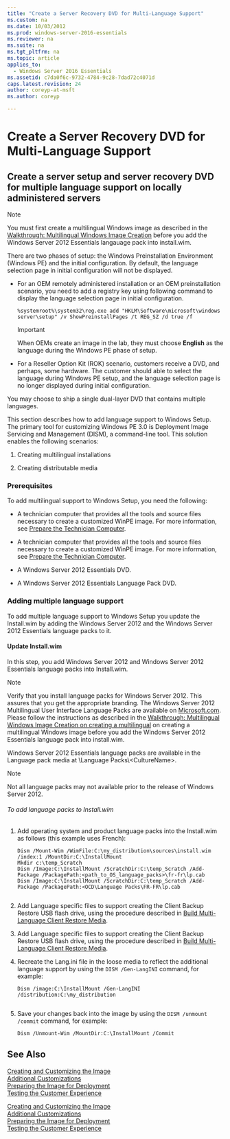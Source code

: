 ```yaml
---
title: "Create a Server Recovery DVD for Multi-Language Support"
ms.custom: na
ms.date: 10/03/2012
ms.prod: windows-server-2016-essentials
ms.reviewer: na
ms.suite: na
ms.tgt_pltfrm: na
ms.topic: article
applies_to: 
  - Windows Server 2016 Essentials
ms.assetid: c7da0f6c-9732-4784-9c28-7dad72c4071d
caps.latest.revision: 24
author: coreyp-at-msft
ms.author: coreyp

---
```

# Create a Server Recovery DVD for Multi-Language Support
##  <a name="BKMK_MLHeadedRecovery"></a> Create a server setup and server recovery DVD for multiple language support on locally administered servers  
  
> [!NOTE]
>  You must first create a multilingual Windows image as described in the [Walkthrough: Multilingual Windows Image Creation](http://technet.microsoft.com/library/jj126995) before you add the  Windows Server 2012 Essentials langauage pack into install.wim.  
  
 There are two phases of setup: the Windows Preinstallation Environment (Windows PE) and the initial configuration. By default, the language selection page in initial configuration will not be displayed.  
  
-   For an OEM remotely administered installation or an OEM preinstallation scenario, you need to add a registry key using following command to display the language selection page in initial configuration.  
  
    ```  
    %systemroot%\system32\reg.exe add "HKLM\Software\microsoft\windows server\setup" /v ShowPreinstallPages /t REG_SZ /d true /f  
    ```  
  
    > [!IMPORTANT]
    >  When OEMs create an image in the lab, they must choose **English** as the language during the Windows PE phase of setup.  
  
-   For a Reseller Option Kit (ROK) scenario, customers receive a DVD, and perhaps, some hardware. The customer should able to select the language during Windows PE setup, and the language selection page is no longer displayed during initial configuration.  
  
 You may choose to ship a single dual-layer DVD that contains multiple languages.  
  
 This section describes how to add language support to Windows Setup. The primary tool for customizing Windows PE 3.0 is Deployment Image Servicing and Management (DISM), a command-line tool. This solution enables the following scenarios:  
  
1.  Creating multilingual installations  
  
2.  Creating distributable media  
  
### Prerequisites  
 To add multilingual support to Windows Setup, you need the following:  
  

-   A technician computer that provides all the tools and source files necessary to create a customized WinPE image. For more information, see [Prepare the Technician Computer](Prepare-the-Technician-Computer.md).  

-   A technician computer that provides all the tools and source files necessary to create a customized WinPE image. For more information, see [Prepare the Technician Computer](../install/Prepare-the-Technician-Computer.md).  

  
-   A  Windows Server 2012 Essentials DVD.  
  
-   A  Windows Server 2012 Essentials Language Pack DVD.  
  
###  <a name="BKMK_Steps"></a> Adding multiple language support  
 To add multiple language support to Windows Setup you update the Install.wim by adding the  Windows Server 2012 and the  Windows Server 2012 Essentials language packs to it.  
  
#### Update Install.wim  
 In this step, you add  Windows Server 2012 and  Windows Server 2012 Essentials language packs into Install.wim.  
  
> [!NOTE]
>  Verify that you install language packs for  Windows Server 2012. This assures that you get the appropriate branding. The  Windows Server 2012 Multilingual User Interface Language Packs are available on [Microsoft.com](http://www.microsoft.com/OEM/en/installation/downloads/Pages/technical-downloads.aspx). Please follow the instructions as described in the [Walkthrough: Multilingual Windows Image Creation on creating a multilingual](http://technet.microsoft.com/library/jj126995.aspx) on creating a multilingual Windows image before you add the Windows Server 2012 Essentials language pack into install.wim.  
>   
>  Windows Server 2012 Essentials language packs are available in the Language pack media at \Language Packs\\<CultureName\>.  
  
> [!NOTE]
>  Not all language packs may not available prior to the release of  Windows Server 2012.  
  
###### To add language packs to Install.wim  
  
1.  Add operating system and product language packs into the Install.wim as follows (this example uses French):  
  
    ```  
    Dism /Mount-Wim /WimFile:C:\my_distribution\sources\install.wim /index:1 /MountDir:C:\InstallMount  
    Mkdir c:\temp_Scratch  
    Dism /Image:C:\InstallMount /ScratchDir:C:\temp_Scratch /Add-Package /PackagePath:<path_to_OS_language_packs>\fr-fr\lp.cab  
    Dism /Image:C:\InstallMount /ScratchDir:C:\temp_Scratch /Add-Package /PackagePath:<OCD\Language Packs\FR-FR\lp.cab  
  
    ```  
  

2.  Add Language specific files to support creating the Client Backup Restore USB flash drive, using the procedure described in [Build Multi-Language Client Restore Media](Build-Multi-Language-Client-Restore-Media.md).  

2.  Add Language specific files to support creating the Client Backup Restore USB flash drive, using the procedure described in [Build Multi-Language Client Restore Media](../install/Build-Multi-Language-Client-Restore-Media.md).  

  
3.  Recreate the Lang.ini file in the loose media to reflect the additional language support by using the `DISM /Gen-LangINI` command, for example:  
  
    ```  
    Dism /image:C:\InstallMount /Gen-LangINI /distribution:C:\my_distribution  
  
    ```  
  
4.  Save your changes back into the image by using the `DISM /unmount /commit` command, for example:  
  
    ```  
    Dism /Unmount-Wim /MountDir:C:\InstallMount /Commit  
    ```  
  
## See Also  

 [Creating and Customizing the Image](Creating-and-Customizing-the-Image.md)   
 [Additional Customizations](Additional-Customizations.md)   
 [Preparing the Image for Deployment](Preparing-the-Image-for-Deployment.md)   
 [Testing the Customer Experience](Testing-the-Customer-Experience.md)

 [Creating and Customizing the Image](../install/Creating-and-Customizing-the-Image.md)   
 [Additional Customizations](../install/Additional-Customizations.md)   
 [Preparing the Image for Deployment](../install/Preparing-the-Image-for-Deployment.md)   
 [Testing the Customer Experience](../install/Testing-the-Customer-Experience.md)

